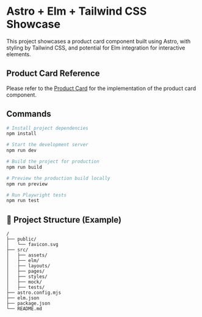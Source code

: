 # Astro + Elm + Tailwind CSS Showcase

This project showcases a product card component built using Astro, with styling by Tailwind CSS, and potential for Elm integration for interactive elements.

## Product Card Reference

Please refer to the [Product Card](Product-Card.jpg) for the implementation of the product card component.

## Commands


```bash
# Install project dependencies
npm install

# Start the development server
npm run dev

# Build the project for production
npm run build

# Preview the production build locally
npm run preview

# Run Playwright tests
npm run test

```

## 🚀 Project Structure (Example)

```text
/
├── public/
│   └── favicon.svg
├── src/
│   ├── assets/
│   ├── elm/
│   ├── layouts/
│   ├── pages/
│   ├── styles/
│   ├── mock/
│   ├── tests/
├── astro.config.mjs
├── elm.json
├── package.json
└── README.md
```


